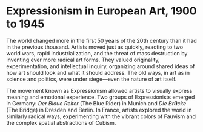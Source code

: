 # Expressionism in European Art, 1900 to 1945

The world changed more in the first 50 years of the 20th century than it had in the previous thousand. Artists moved just as quickly, reacting to two world wars, rapid industrialization, and the threat of mass destruction by inventing ever more radical art forms. They valued originality, experimentation, and intellectual inquiry, organizing around shared ideas of how art should look and what it should address. The old ways, in art as in science and politics, were under siege—even the nature of art itself. 

The movement known as Expressionism allowed artists to visually express meaning and emotional experience. Two groups of Expressionists emerged in Germany: *Der Blaue Reiter* (The Blue Rider) in Munich and *Die Br**ü**cke* (The Bridge) in Dresden and Berlin. In France, artists explored the world in similarly radical ways, experimenting with the vibrant colors of Fauvism and the complex spatial abstractions of Cubism. 
